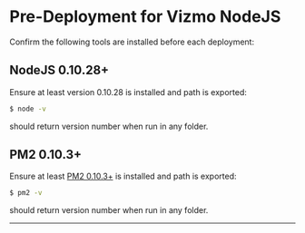 Pre-Deployment for Vizmo NodeJS
===============================

Confirm the following tools are installed before each deployment:

## NodeJS 0.10.28+
Ensure at least version 0.10.28 is installed and path is exported:

```bash
$ node -v
```

should return version number when run in any folder.

## PM2 0.10.3+
Ensure at least [PM2 0.10.3+](https://github.com/FCC/vizmo/blob/docs/startup-script.md) is installed and path is exported: 

```bash
$ pm2 -v
```
should return version number when run in any folder.


***